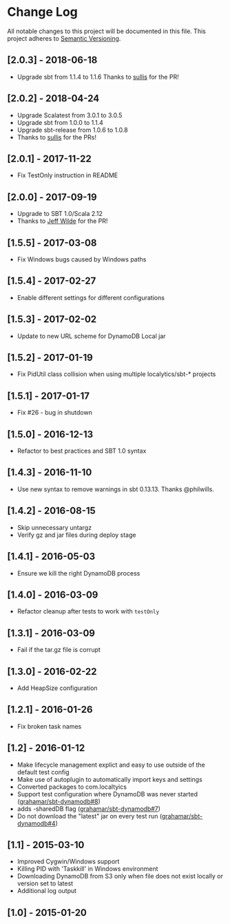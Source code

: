 # Change Log
All notable changes to this project will be documented in this file.
This project adheres to [Semantic Versioning](http://semver.org/).

## [2.0.3] - 2018-06-18
- Upgrade sbt from 1.1.4 to 1.1.6
Thanks to [sullis](https://github.com/sullis) for the PR!

## [2.0.2] - 2018-04-24
- Upgrade Scalatest from 3.0.1 to 3.0.5
- Upgrade sbt from 1.0.0 to 1.1.4
- Upgrade sbt-release from 1.0.6 to 1.0.8
- Thanks to [sullis](https://github.com/sullis) for the PRs!

## [2.0.1] - 2017-11-22
- Fix TestOnly instruction in README

## [2.0.0] - 2017-09-19
- Upgrade to SBT 1.0/Scala 2.12
- Thanks to [Jeff Wilde](https://github.com/jeffwilde) for the PR!

## [1.5.5] - 2017-03-08
- Fix Windows bugs caused by Windows paths

## [1.5.4] - 2017-02-27
- Enable different settings for different configurations

## [1.5.3] - 2017-02-02
- Update to new URL scheme for DynamoDB Local jar

## [1.5.2] - 2017-01-19
- Fix PidUtil class collision when using multiple localytics/sbt-* projects

## [1.5.1] - 2017-01-17
- Fix #26 - bug in shutdown

## [1.5.0] - 2016-12-13
- Refactor to best practices and SBT 1.0 syntax

## [1.4.3] - 2016-11-10
- Use new syntax to remove warnings in sbt 0.13.13. Thanks @philwills.

## [1.4.2] - 2016-08-15
- Skip unnecessary untargz
- Verify gz and jar files during deploy stage

## [1.4.1] - 2016-05-03
- Ensure we kill the right DynamoDB process

## [1.4.0] - 2016-03-09
- Refactor cleanup after tests to work with `testOnly`

## [1.3.1] - 2016-03-09
- Fail if the tar.gz file is corrupt

## [1.3.0] - 2016-02-22
- Add HeapSize configuration

## [1.2.1] - 2016-01-26
- Fix broken task names

## [1.2] - 2016-01-12
- Make lifecycle management explict and easy to use outside of the default test config
- Make use of autoplugin to automatically import keys and settings
- Converted packages to com.localtyics
- Support test configuration where DynamoDB was never started ([grahamar/sbt-dynamodb#8](https://github.com/grahamar/sbt-dynamodb/pull/8))
- adds -sharedDB flag ([grahamar/sbt-dynamodb#7](https://github.com/grahamar/sbt-dynamodb/pull/7))
- Do not download the "latest" jar on every test run ([grahamar/sbt-dynamodb#4](https://github.com/grahamar/sbt-dynamodb/pull/4))

## [1.1] - 2015-03-10
- Improved Cygwin/Windows support
- Killing PID with 'Taskkill' in Windows environment
- Downloading DynamoDB from S3 only when file does not exist locally or version set to latest
- Additional log output

## [1.0] - 2015-01-20
